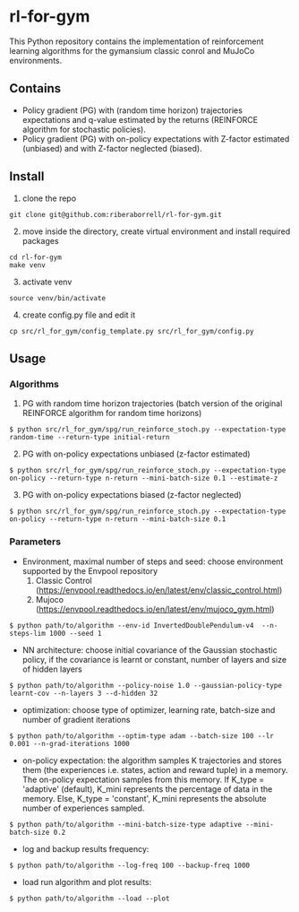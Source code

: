 # rl-for-gym
This Python repository contains the implementation of reinforcement learning algorithms for the gymansium classic conrol and MuJoCo environments.

## Contains
- Policy gradient (PG) with (random time horizon) trajectories expectations and q-value estimated by the returns (REINFORCE algorithm for stochastic policies).
- Policy gradient (PG) with on-policy expectations with Z-factor estimated (unbiased) and with Z-factor neglected (biased).

## Install

1. clone the repo 
```
git clone git@github.com:riberaborrell/rl-for-gym.git
```

2. move inside the directory, create virtual environment and install required packages
```
cd rl-for-gym
make venv
```

3. activate venv
```
source venv/bin/activate
```

4. create config.py file and edit it
```
cp src/rl_for_gym/config_template.py src/rl_for_gym/config.py
```

## Usage
### Algorithms
1. PG with random time horizon trajectories (batch version of the original REINFORCE algorithm for random time horizons)
```
$ python src/rl_for_gym/spg/run_reinforce_stoch.py --expectation-type random-time --return-type initial-return
```

2. PG with on-policy expectations unbiased (z-factor estimated)
```
$ python src/rl_for_gym/spg/run_reinforce_stoch.py --expectation-type on-policy --return-type n-return --mini-batch-size 0.1 --estimate-z
```

3. PG with on-policy expectations biased (z-factor neglected)
```
$ python src/rl_for_gym/spg/run_reinforce_stoch.py --expectation-type on-policy --return-type n-return --mini-batch-size 0.1
```

### Parameters
* Environment, maximal number of steps and seed: choose environment supported by the Envpool repository 
	1. Classic Control (https://envpool.readthedocs.io/en/latest/env/classic_control.html)
	2. Mujoco (https://envpool.readthedocs.io/en/latest/env/mujoco_gym.html)

```
$ python path/to/algorithm --env-id InvertedDoublePendulum-v4  --n-steps-lim 1000 --seed 1
```

* NN architecture: choose initial covariance of the Gaussian stochastic policy, if the covariance is learnt or constant, number of layers and size of hidden layers 
```
$ python path/to/algorithm --policy-noise 1.0 --gaussian-policy-type learnt-cov --n-layers 3 --d-hidden 32
```

* optimization: choose type of optimizer, learning rate, batch-size and number of gradient iterations
```
$ python path/to/algorithm --optim-type adam --batch-size 100 --lr 0.001 --n-grad-iterations 1000 
```

* on-policy expectation: the algorithm samples K trajectories and stores them (the experiences i.e. states, action and reward tuple) in a memory. The on-policy expectation samples from this memory. If K_type = 'adaptive' (default), K_mini represents the percentage of data in the memory. Else, K_type = 'constant', K_mini represents the absolute number of experiences sampled.
```
$ python path/to/algorithm --mini-batch-size-type adaptive --mini-batch-size 0.2 
```

* log and backup results frequency:
```
$ python path/to/algorithm --log-freq 100 --backup-freq 1000
```

* load run algorithm and plot results:
```
$ python path/to/algorithm --load --plot 
```
